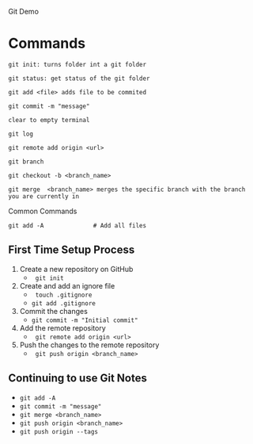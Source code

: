 Git Demo

# Commands

```
git init: turns folder int a git folder

git status: get status of the git folder

git add <file> adds file to be commited

git commit -m "message"

clear to empty terminal

git log 

git remote add origin <url>

git branch

git checkout -b <branch_name>

git merge  <branch_name> merges the specific branch with the branch you are currently in 
```
Common Commands
```
git add -A              # Add all files
```
## First Time Setup Process
1. Create a new repository on GitHub
    - ``` git init```
2. Create and add an ignore file
    - ``` touch .gitignore```
    - ```git add .gitignore```
3. Commit the changes
    - ``` git commit -m "Initial commit" ```
4. Add the remote repository
    - ``` git remote add origin <url>```
5. Push the changes to the remote repository
    - ``` git push origin <branch_name>```

## Continuing to use Git Notes
- ```git add -A```
- ```git commit -m "message"```
- ```git merge <branch_name>```
- ```git push origin <branch_name>```
- ```git push origin --tags```